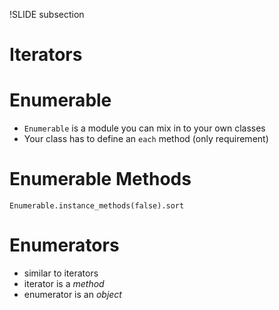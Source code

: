 !SLIDE subsection
# Iterators

# Enumerable

* `Enumerable` is a module you can mix in to your own classes
* Your class has to define an `each` method (only requirement)

# Enumerable Methods

    Enumerable.instance_methods(false).sort

# Enumerators

* similar to iterators
* iterator is a *method*
* enumerator is an *object*

